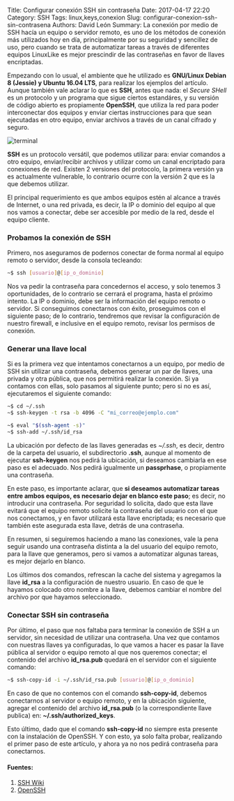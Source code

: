 Title: Configurar conexión SSH sin contraseña
Date: 2017-04-17 22:20
Category: SSH
Tags: linux,keys,conexion
Slug: configurar-conexion-ssh-sin-contrasena
Authors: David León
Summary: La conexión por medio de SSH hacía un equipo o servidor remoto, es uno de los métodos de conexión más utilizados hoy en día, principalmente por su seguridad y sencillez de uso, pero cuando se trata de automatizar tareas a través de diferentes equipos LinuxLike es mejor prescindir de las contraseñas en favor de llaves encriptadas. 




Empezando con lo usual, el ambiente que he utilizado es **GNU/Linux Debian 8 (Jessie) y Ubuntu 16.04 LTS**, para realizar los ejemplos del artículo. Aunque también vale aclarar lo que es **SSH**, antes que nada: el _Secure SHell_ es un protocolo y un programa que sigue ciertos estandáres, y su versión de código abierto es propiamente **OpenSSH**, que utiliza la red para poder interconectar dos equipos y enviar ciertas instrucciones para que sean ejecutadas en otro equipo, enviar archivos a través de un canal cifrado y seguro.

![terminal](/theme/assets/img/ssh.jpg)

**SSH** es un protocolo versátil, que podemos utilizar para: enviar comandos a otro equipo, enviar/recibir archivos y utilizar como un canal encriptado para conexiones de red. Existen 2 versiones del protocolo, la primera versión ya es actualmente vulnerable, lo contrario ocurre con la versión 2 que es la que debemos utilizar.

El principal requerimiento es que ambos equipos estén al alcance a través de Internet, o una red privada, es decir, la IP o dominio del equipo al que nos vamos a conectar, debe ser accesible por medio de la red, desde el equipo cliente.


### Probamos la conexión de SSH

Primero, nos aseguramos de podernos conectar de forma normal al equipo remoto o servidor, desde la consola tecleando:

```bash
~$ ssh [usuario]@[ip_o_dominio]
```

Nos va pedir la contraseña para concedernos el acceso, y solo tenemos 3 oportunidades, de lo contrario se cerrará el programa, hasta el próximo intento. La IP o dominio, debe ser la información del equipo remoto o servidor. Si conseguimos conectarnos con éxito, proseguimos con el siguiente paso; de lo contrario, tendremos que revisar la configuración de nuestro firewall, e inclusive en el equipo remoto, revisar los permisos de conexión.


### Generar una llave local

Si es la primera vez que intentamos conectarnos a un equipo, por medio de SSH sin utilizar una contraseña, debemos generar un par de llaves, una privada y otra pública, que nos permitirá realizar la conexión. Si ya contamos con ellas, solo pasamos al siguiente punto; pero si no es así, ejecutaremos el siguiente comando:

```bash
~$ cd ~/.ssh
~$ ssh-keygen -t rsa -b 4096 -C "mi_correo@ejemplo.com"

~$ eval "$(ssh-agent -s)"
~$ ssh-add ~/.ssh/id_rsa
```

La ubicación por defecto de las llaves generadas es _~/.ssh_, es decir, dentro de la carpeta del usuario, el subdirectorio **.ssh**, aunque al momento de ejecutar **ssh-keygen** nos pedirá la ubicación, si deseamos cambiarla en ese paso es el adecuado. Nos pedirá igualmente un **passprhase**, o propiamente una contraseña.

En este paso, es importante aclarar, que **si deseamos automatizar tareas entre ambos equipos, es necesario dejar en blanco este paso**; es decir, no introducir una contraseña. Por seguridad lo solicita, dado que esta llave evitará que el equipo remoto solicite la contraseña del usuario con el que nos conectamos, y en favor utilizará esta llave encriptada; es necesario que también este asegurada esta llave, detrás de una contraseña.

En resumen, si seguiremos haciendo a mano las conexiones, vale la pena seguir usando una contraseña distinta a la del usuario del equipo remoto, para la llave que generamos, pero si vamos a automatizar algunas tareas, es mejor dejarlo en blanco.

Los últimos dos comandos, refrescan la cache del sistema y agregamos la llave **id_rsa** a la configuración de nuestro usuario. En caso de que le hayamos colocado otro nombre a la llave, debemos cambiar el nombre del archivo por que hayamos seleccionado.


### Conectar SSH sin contraseña

Por último, el paso que nos faltaba para terminar la conexión de SSH a un servidor, sin necesidad de utilizar una contraseña. Una vez que contamos con nuestras llaves ya configuradas, lo que vamos a hacer es pasar la llave pública al servidor o equipo remoto al que nos queremos conectar; el contenido del archivo **id_rsa.pub** quedará en el servidor con el siguiente comando:

```bash
~$ ssh-copy-id -i ~/.ssh/id_rsa.pub [usuario]@[ip_o_dominio]
```

En caso de que no contemos con el comando **ssh-copy-id**, debemos conectarnos al servidor o equipo remoto, y en la ubicación siguiente, agregar el contenido del archivo **id_rsa.pub** (o la correspondiente llave publica) en: **~/.ssh/authorized_keys**.

Esto último, dado que el comando **ssh-copy-id** no siempre esta presente con la instalación de OpenSSH. Y con esto, ya solo falta probar, realizando el primer paso de este artículo, y ahora ya no nos pedirá contraseña para conectarnos.


#### Fuentes:

1. [SSH Wiki](https://es.wikipedia.org/wiki/Secure_Shell "SSH Wiki")
2. [OpenSSH](https://www.openssh.com/ "OpenSSH")

